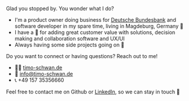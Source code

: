 Glad you stopped by. You wonder what I do?

- I'm a product owner doing business for [Deutsche Bundesbank](https://www.bundesbank.de/de) and software developer in my spare time, living in Magdeburg, Germany 📍
- I have a 💙 for adding great customer value with solutions, decision making and collaboration software and UX/UI
- Always having some side projects going on 🌱

Do you want to connect or having questions? Reach out to me!

- 🧑‍💻 [timo-schwan.de](https://timo-schwan.de)
- 📧 info@timo-schwan.de
- 📞 +49 157 35356660

Feel free to contact me on Github or [LinkedIn](https://www.linkedin.com/in/timo-schwan-066776194/), so we can stay in touch 👋

